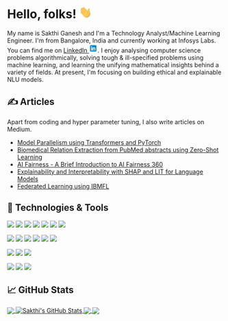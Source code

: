 # Hello, folks! <img src="https://github.com/msakthiganesh/msakthiganesh/blob/main/wave.gif" width="30px">

My name is Sakthi Ganesh and I'm a Technology Analyst/Machine Learning Engineer. I'm from Bangalore, India and currently working at Infosys Labs. You can find me on [LinkedIn <img src="https://github.com/msakthiganesh/msakthiganesh/blob/main/linkedin_icon.png" width="20px">](https://www.linkedin.com/in/msakthiganesh19/). I enjoy analysing computer science problems algorithmically, solving tough & ill-specified problems using machine learning, and learning the unifying mathematical insights behind a variety of fields. At present, I'm focusing on building ethical and explainable NLU models.

## &#x270d; Articles

Apart from coding and hyper parameter tuning, I also write articles on Medium.

- [Model Parallelism using Transformers and PyTorch](https://medium.com/msakthiganesh/model-parallelism-using-transformers-and-pytorch-e751cc3e2303)
- [Biomedical Relation Extraction from PubMed abstracts using Zero-Shot Learning](https://transformernlp.medium.com/biomedical-relation-extraction-from-pubmed-abstracts-using-zero-shot-learning-cd4ebc30a7ff)
- [AI Fairness - A Brief Introduction to AI Fairness 360](https://transformernlp.medium.com/ai-fairness-a-brief-introduction-to-ai-fairness-360-b2e39c96ca49)
- [Explainability and Interpretability with SHAP and LIT for Language Models](https://transformernlp.medium.com/explainability-and-interpretability-with-shap-and-lit-for-language-models-54a399b954a)
- [Federated Learning using IBMFL](https://transformernlp.medium.com/federated-learning-using-ibmfl-6af60b94d266)

## 🔧 Technologies & Tools

![](https://img.shields.io/static/v1?style=flat&logo=Python&logoColor=white&label=Code&message=Python&color=blue)
![](https://img.shields.io/static/v1?style=flat&logo=C++&logoColor=white&label=Code&message=CPP&color=blue)
![](https://img.shields.io/static/v1?style=flat&logo=C&logoColor=white&label=Code&message=C&color=blue)
![](https://img.shields.io/static/v1?style=flat&logo=MySQL&logoColor=white&label=Code&message=MySQL&color=blue)
![](https://img.shields.io/static/v1?style=flat&logo=AngularJS&logoColor=white&label=Code&message=AngularJS&color=blue)
![](https://img.shields.io/static/v1?style=flat&logo=HTML5&logoColor=white&label=Code&message=HTML&color=blue)
![](https://img.shields.io/static/v1?style=flat&logo=CSS3&logoColor=white&label=Code&message=CSS&color=blue)

![](https://img.shields.io/static/v1?style=flat&logo=PyTorch&logoColor=white&label=ML&message=PyTorch&color=blueviolet)
![](https://img.shields.io/static/v1?style=flat&logo=TensorFlow&logoColor=white&label=ML&message=TensorFlow&color=blueviolet)
![](https://img.shields.io/static/v1?style=flat&logo=scikit-learn&logoColor=white&label=ML&message=scikit-learn&color=blueviolet)
![](https://img.shields.io/static/v1?style=flat&logo=OpenCV&logoColor=white&label=ML&message=OpenCV&color=blueviolet)
![](https://img.shields.io/static/v1?style=flat&logo=Pandas&logoColor=white&label=ML&message=Pandas&color=blueviolet)
![](https://img.shields.io/static/v1?style=flat&logo=Numpy&logoColor=white&label=ML&message=Numpy&color=blueviolet)

![](https://img.shields.io/static/v1?style=flat&logo=MicrosoftAzure&logoColor=white&label=Tools&message=Azure&color=important)
![](https://img.shields.io/static/v1?style=flat&logo=PowerBI&logoColor=white&label=Tools&message=PowerBI&color=important)
![](https://img.shields.io/static/v1?style=flat&logo=Tableau&logoColor=white&label=Tools&message=Tableau&color=important)

![](https://img.shields.io/static/v1?style=flat&logo=linux&logoColor=white&label=OS&message=Linux&color=2bbc8a)
![](https://img.shields.io/static/v1?style=flat&logo=windows&logoColor=white&label=OS&message=Windows&color=2bbc8a)
![](https://img.shields.io/static/v1?style=flat&logo=apple&logoColor=white&label=OS&message=MacOS&color=2bbc8a)

## &#x1f4c8; GitHub Stats

<a href="https://github.com/msakthiganesh/msakthiganesh">
  <img align="center" src="https://github-readme-stats.vercel.app/api/top-langs/?username=msakthiganesh&hide=java,html,tex&title_color=ffffff&text_color=c9cacc&icon_color=2bbc8a&bg_color=1d1f21&langs_count=3" />
</a>

<a href="https://github.com/msakthiganesh/msakthiganesh">
  <img align="center" src="https://github-readme-stats.vercel.app/api?username=msakthiganesh&show_icons=true&line_height=27&count_private=true&title_color=ffffff&text_color=c9cacc&icon_color=2bbc8a&bg_color=1d1f21" alt="Sakthi's GitHub Stats" />
</a>

<a href="https://github.com/msakthiganesh/TabQGen">
  <img align="center"  src="https://github-readme-stats.vercel.app/api/pin/?username=msakthiganesh&repo=TabQGen&title_color=ffffff&text_color=c9cacc&icon_color=2bbc8a&bg_color=1d1f21" />
</a>


<a href="https://github.com/msakthiganesh/Transformers-Model-Parallelism">
  <img align="center" src="https://github-readme-stats.vercel.app/api/pin/?username=msakthiganesh&repo=Transformers-Model-Parallelism&title_color=ffffff&text_color=c9cacc&icon_color=2bbc8a&bg_color=1d1f21" />
</a>    
